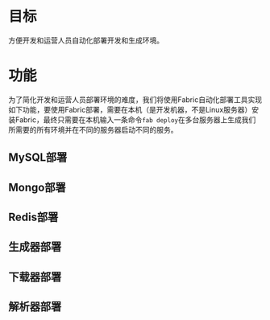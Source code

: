 # 目标

方便开发和运营人员自动化部署开发和生成环境。

# 功能

为了简化开发和运营人员部署环境的难度，我们将使用Fabric自动化部署工具实现如下功能，要使用Fabric部署，需要在本机（是开发机器，不是Linux服务器）安装Fabric，最终只需要在本机输入一条命令`fab deploy`在多台服务器上生成我们所需要的所有环境并在不同的服务器启动不同的服务。

## MySQL部署
## Mongo部署
## Redis部署
## 生成器部署
## 下载器部署
## 解析器部署
